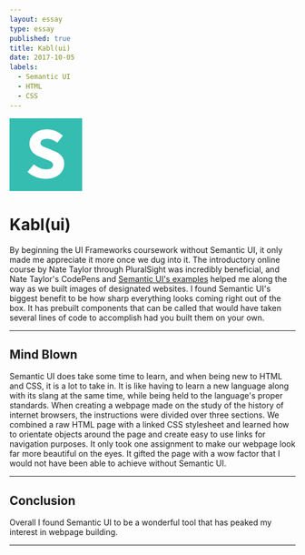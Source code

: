 ```yaml
---
layout: essay
type: essay
published: true
title: Kabl(ui)
date: 2017-10-05
labels:
  - Semantic UI
  - HTML
  - CSS
---
```


<img class="ui small left floated logo" src="../images/semantic.png">

# Kabl(ui)  

By beginning the UI Frameworks coursework without Semantic UI, it only made me appreciate it more once we dug into it. The introductory online course by Nate Taylor through PluralSight was incredibly beneficial, and Nate Taylor's CodePens and [Semantic UI's examples](https://semantic-ui.com/introduction/getting-started.html) helped me along the way as we built images of designated websites. I found Semantic UI's biggest benefit to be how sharp everything looks coming right out of the box. It has prebuilt components that can be called that would have taken several lines of code to accomplish had you built them on your own. 

<hr>

## Mind Blown

Semantic UI does take some time to learn, and when being new to HTML and CSS, it is a lot to take in. It is like having to learn a new language along with its slang at the same time, while being held to the language's proper standards. When creating a webpage made on the study of the history of internet browsers, the instructions were divided over three sections. We combined a raw HTML page with a linked CSS stylesheet and learned how to orientate objects around the page and create easy to use links for navigation purposes. It only took one assignment to make our webpage look far more beautiful on the eyes. It gifted the page with a wow factor that I would not have been able to achieve without Semantic UI. 

<hr>
	
## Conclusion

Overall I found Semantic UI to be a wonderful tool that has peaked my interest in webpage building. 

<hr>
